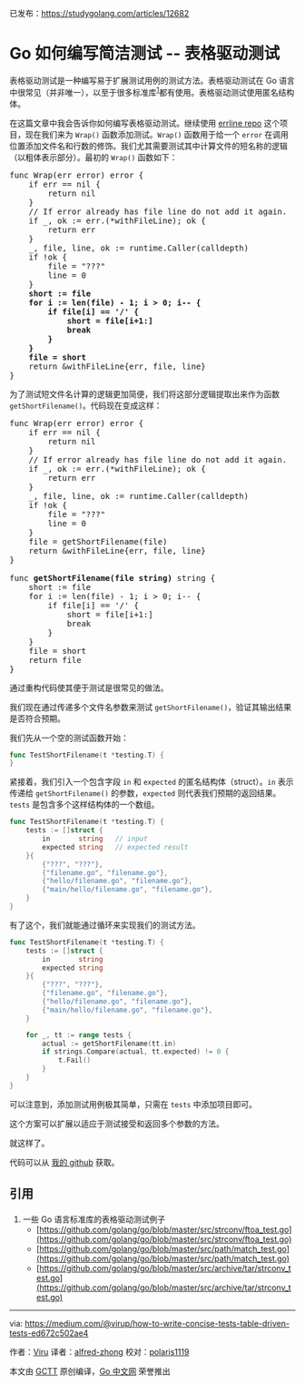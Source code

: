 已发布：https://studygolang.com/articles/12682

# Go 如何编写简洁测试 -- 表格驱动测试

表格驱动测试是一种编写易于扩展测试用例的测试方法。表格驱动测试在 Go 语言中很常见（并非唯一），以至于很多标准库<sup>[1](#reference)</sup>都有使用。表格驱动测试使用匿名结构体。

在这篇文章中我会告诉你如何编写表格驱动测试。继续使用 [errline repo](https://github.com/virup/errline) 这个项目，现在我们来为 `Wrap()` 函数添加测试。`Wrap()` 函数用于给一个 `error` 在调用位置添加文件名和行数的修饰。我们尤其需要测试其中计算文件的短名称的逻辑（以粗体表示部分）。最初的 `Wrap()` 函数如下：

<pre>
func Wrap(err error) error {
    if err == nil {
        return nil
    }
    // If error already has file line do not add it again.
    if _, ok := err.(*withFileLine); ok {
        return err
    }
    _, file, line, ok := runtime.Caller(calldepth)
    if !ok {
        file = "???"
        line = 0
    }
    <b>short := file
    for i := len(file) - 1; i > 0; i-- {
        if file[i] == '/' {
            short = file[i+1:]
            break
        }
    }
    file = short</b>
    return &withFileLine{err, file, line}
}
</pre>

为了测试短文件名计算的逻辑更加简便，我们将这部分逻辑提取出来作为函数 `getShortFilename()`。代码现在变成这样：

<pre>
func Wrap(err error) error {
    if err == nil {
        return nil
    }
    // If error already has file line do not add it again.
    if _, ok := err.(*withFileLine); ok {
        return err
    }
    _, file, line, ok := runtime.Caller(calldepth)
    if !ok {
        file = "???"
        line = 0
    }
    file = getShortFilename(file)
    return &withFileLine{err, file, line}
}

func <b>getShortFilename(file string)</b> string {
    short := file
    for i := len(file) - 1; i > 0; i-- {
        if file[i] == '/' {
            short = file[i+1:]
            break
        }
    }
    file = short
    return file
}
</pre>

通过重构代码使其便于测试是很常见的做法。

我们现在通过传递多个文件名参数来测试 `getShortFilename()`，验证其输出结果是否符合预期。

我们先从一个空的测试函数开始：

```go
func TestShortFilename(t *testing.T) {
}
```

紧接着，我们引入一个包含字段 `in` 和 `expected` 的匿名结构体（struct）。`in` 表示传递给 `getShortFilename()` 的参数，`expected` 则代表我们预期的返回结果。`tests` 是包含多个这样结构体的一个数组。

```go
func TestShortFilename(t *testing.T) {
    tests := []struct {
        in       string   // input
        expected string   // expected result
    }{
        {"???", "???"},
        {"filename.go", "filename.go"},
        {"hello/filename.go", "filename.go"},
        {"main/hello/filename.go", "filename.go"},
    }
}
```

有了这个，我们就能通过循环来实现我们的测试方法。

```go
func TestShortFilename(t *testing.T) {
    tests := []struct {
        in       string
        expected string
    }{
        {"???", "???"},
        {"filename.go", "filename.go"},
        {"hello/filename.go", "filename.go"},
        {"main/hello/filename.go", "filename.go"},
    }

    for _, tt := range tests {
        actual := getShortFilename(tt.in)
        if strings.Compare(actual, tt.expected) != 0 {
            t.Fail()
        }
    }
}
```

可以注意到，添加测试用例极其简单，只需在 `tests` 中添加项目即可。

这个方案可以扩展以适应于测试接受和返回多个参数的方法。

就这样了。

代码可以从 [我的 github](https://github.com/virup/errline/tree/master) 获取。

## <p id="reference">引用</p>

1. 一些 Go 语言标准库的表格驱动测试例子
    * [https://github.com/golang/go/blob/master/src/strconv/ftoa_test.go](https://github.com/golang/go/blob/master/src/strconv/ftoa_test.go)
    * [https://github.com/golang/go/blob/master/src/path/match_test.go](https://github.com/golang/go/blob/master/src/path/match_test.go)
    * [https://github.com/golang/go/blob/master/src/archive/tar/strconv_test.go](https://github.com/golang/go/blob/master/src/archive/tar/strconv_test.go)

---

via: https://medium.com/@virup/how-to-write-concise-tests-table-driven-tests-ed672c502ae4

作者：[Viru](https://medium.com/@virup)
译者：[alfred-zhong](https://github.com/alfred-zhong)
校对：[polaris1119](https://github.com/polaris1119)

本文由 [GCTT](https://github.com/studygolang/GCTT) 原创编译，[Go 中文网](https://studygolang.com/) 荣誉推出

